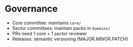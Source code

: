 # Governance

- Core committee: maintains `core/`
- Sector committees: maintain packs in `domains/`
- PRs need 1 core + 1 sector reviewer
- Releases: semantic versioning (MAJOR.MINOR.PATCH)
